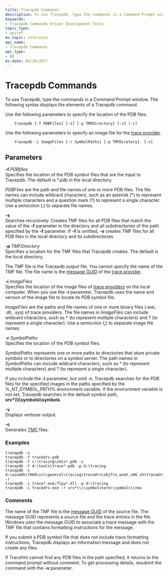 ```yaml
---
title: Tracepdb Commands
description: To use Tracepdb, type the commands in a Command Prompt window. The following syntax displays the elements of a Tracepdb command.
keywords:
- Tracepdb Commands Driver Development Tools
topic_type:
- apiref
ms.topic: reference
api_name:
- Tracepdb Commands
api_type:
- NA
ms.date: 04/20/2017
---
```


# Tracepdb Commands


To use Tracepdb, type the commands in a Command Prompt window. The following syntax displays the elements of a Tracepdb command.

Use the following parameters to specify the location of the PDB files.

```
    tracepdb [-f PDBFiles] [-s] [-p TMFDirectory] [-v] [-c]
```

Use the following parameters to specify an image file for the [trace provider](trace-provider.md).

```
    tracepdb -i ImageFiles [-r SymbolPaths] [-p TMFDiretory]  [-v]
```

## <span id="Parameters"></span><span id="parameters"></span><span id="PARAMETERS"></span>Parameters


<span id="_______-f_______PDBfiles______"></span><span id="_______-f_______pdbfiles______"></span><span id="_______-F_______PDBFILES______"></span> **-f** *PDBfiles*   
Specifies the location of the PDB symbol files that are the input to Tracepdb. The default is \*.pdb in the local directory.

*PDBFiles* are the path and file names of one or more PDB files. The file names can include wildcard characters, such as an asterisk (\*) to represent multiple characters and a question mark (?) to represent a single character. Use a semicolon (;) to separate file names.

<span id="_______-s______"></span><span id="_______-S______"></span> **-s**   
Searches recursively. Creates TMF files for all PDB files that match the value of the **-f** parameter in the directory and all subdirectories of the path specified by the **-f** parameter. If **-f** is omitted, **-s** creates TMF files for all PDB files in the local directory and its subdirectories.

<span id="_______-p_______TMFDirectory______"></span><span id="_______-p_______tmfdirectory______"></span><span id="_______-P_______TMFDIRECTORY______"></span> **-p** *TMFDirectory*   
Specifies a location for the TMF files that Tracepdb creates. The default is the local directory.

The TMF file is the Tracepdb output file. You cannot specify the name of the TMF file. The file name is the [message GUID](message-guid.md) of the [trace provider](trace-provider.md).

<span id="_______-i_______ImageFiles______"></span><span id="_______-i_______imagefiles______"></span><span id="_______-I_______IMAGEFILES______"></span> **-i** *ImageFiles*   
Specifies the location of the image files of [trace providers](trace-provider.md) on the local computer. When you use the **-i** parameter, Tracepdb uses the name and version of the image file to locate its PDB symbol file.

*ImageFiles* are the paths and file names of one or more binary files (.exe, .dll, .sys) of trace providers. The file names in *ImageFiles* can include wildcard characters, such as \* (to represent multiple characters) and ? (to represent a single character). Use a semicolon (**;**) to separate image file names.

<span id="_______-r_______SymbolPaths______"></span><span id="_______-r_______symbolpaths______"></span><span id="_______-R_______SYMBOLPATHS______"></span> **-r** *SymbolPaths*   
Specifies the location of the PDB symbol files.

*SymbolPaths* represents one or more paths to directories that store private symbols or to directories on a symbol server. The path names in *SymbolPaths* can include wildcard characters, such as \* (to represent multiple characters) and ? (to represent a single character).

If you include the **-i** parameter, but omit **-r**, Tracepdb searches for the PDB files for the specified images in the paths specified by the %\_NT\_SYMBOL\_PATH% environment variable. If the environment variable is not set, Tracepdb searches in the default symbol path, **srv\*\\\\\\\\symbols\\\\symbols**.

<span id="_______-v______"></span><span id="_______-V______"></span> **-v**   
Displays verbose output.

<span id="_______-c______"></span><span id="_______-C______"></span> **-c**   
Generates [TMC](trace-message-control-file.md) files.

### <span id="examples"></span><span id="EXAMPLES"></span>Examples

```
tracepdb -v
tracepdb -f tracedrv.pdb
tracepdb -f c:\tracing\ndis*.pdb -s
tracepdb -f d:\tools\trace*.pdb -p d:\tracing
tracepdb -i d:\winddk\7060\src\general\tracing\tracedrv\objfre_wnet_x86_vh\tracedrv.sys -r 
tracepdb -i trace*.exe;flpy*.dll -p d:\tracing
tracepdb -i tracedrv.exe -r srv*\\\\symbolstore\\symbols\\new
```

### <span id="comments"></span><span id="COMMENTS"></span>Comments

The name of the TMF file is the [message GUID](message-guid.md) of the source file. The message GUID represents a source file and the trace entries in the file. Windows uses the message GUID to associate a trace message with the TMF file that contains formatting instructions for the message.

If you submit a PDB symbol file that does not include trace formatting instructions, Tracepdb displays an information message and does not create any files.

If Tracefmt cannot find any PDB files in the path specified, it returns to the command prompt without comment. To get processing details, resubmit the command with the **-v** parameter.









